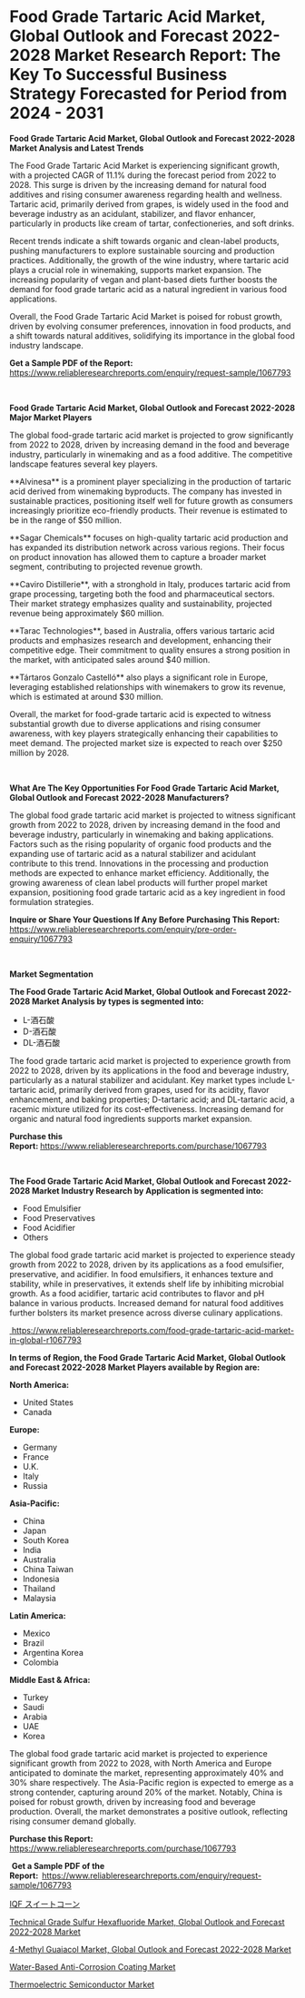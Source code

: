 <p><h1>Food Grade Tartaric Acid Market, Global Outlook and Forecast 2022-2028 Market Research Report: The Key To Successful Business Strategy Forecasted for Period from 2024 - 2031</h1></p><p><strong>Food Grade Tartaric Acid Market, Global Outlook and Forecast 2022-2028 Market Analysis and Latest Trends</strong></p>
<p><p>The Food Grade Tartaric Acid Market is experiencing significant growth, with a projected CAGR of 11.1% during the forecast period from 2022 to 2028. This surge is driven by the increasing demand for natural food additives and rising consumer awareness regarding health and wellness. Tartaric acid, primarily derived from grapes, is widely used in the food and beverage industry as an acidulant, stabilizer, and flavor enhancer, particularly in products like cream of tartar, confectioneries, and soft drinks.</p><p>Recent trends indicate a shift towards organic and clean-label products, pushing manufacturers to explore sustainable sourcing and production practices. Additionally, the growth of the wine industry, where tartaric acid plays a crucial role in winemaking, supports market expansion. The increasing popularity of vegan and plant-based diets further boosts the demand for food grade tartaric acid as a natural ingredient in various food applications.</p><p>Overall, the Food Grade Tartaric Acid Market is poised for robust growth, driven by evolving consumer preferences, innovation in food products, and a shift towards natural additives, solidifying its importance in the global food industry landscape.</p></p>
<p><strong>Get a Sample PDF of the Report:&nbsp;</strong> <a href="https://www.reliableresearchreports.com/enquiry/request-sample/1067793">https://www.reliableresearchreports.com/enquiry/request-sample/1067793</a></p>
<p>&nbsp;</p>
<p><strong>Food Grade Tartaric Acid Market, Global Outlook and Forecast 2022-2028 Major Market Players</strong></p>
<p><p>The global food-grade tartaric acid market is projected to grow significantly from 2022 to 2028, driven by increasing demand in the food and beverage industry, particularly in winemaking and as a food additive. The competitive landscape features several key players.</p><p>**Alvinesa** is a prominent player specializing in the production of tartaric acid derived from winemaking byproducts. The company has invested in sustainable practices, positioning itself well for future growth as consumers increasingly prioritize eco-friendly products. Their revenue is estimated to be in the range of $50 million.</p><p>**Sagar Chemicals** focuses on high-quality tartaric acid production and has expanded its distribution network across various regions. Their focus on product innovation has allowed them to capture a broader market segment, contributing to projected revenue growth.</p><p>**Caviro Distillerie**, with a stronghold in Italy, produces tartaric acid from grape processing, targeting both the food and pharmaceutical sectors. Their market strategy emphasizes quality and sustainability, projected revenue being approximately $60 million.</p><p>**Tarac Technologies**, based in Australia, offers various tartaric acid products and emphasizes research and development, enhancing their competitive edge. Their commitment to quality ensures a strong position in the market, with anticipated sales around $40 million.</p><p>**Tártaros Gonzalo Castelló** also plays a significant role in Europe, leveraging established relationships with winemakers to grow its revenue, which is estimated at around $30 million.</p><p>Overall, the market for food-grade tartaric acid is expected to witness substantial growth due to diverse applications and rising consumer awareness, with key players strategically enhancing their capabilities to meet demand. The projected market size is expected to reach over $250 million by 2028.</p></p>
<p>&nbsp;</p>
<p><strong>What Are The Key Opportunities For Food Grade Tartaric Acid Market, Global Outlook and Forecast 2022-2028 Manufacturers?</strong></p>
<p><p>The global food grade tartaric acid market is projected to witness significant growth from 2022 to 2028, driven by increasing demand in the food and beverage industry, particularly in winemaking and baking applications. Factors such as the rising popularity of organic food products and the expanding use of tartaric acid as a natural stabilizer and acidulant contribute to this trend. Innovations in the processing and production methods are expected to enhance market efficiency. Additionally, the growing awareness of clean label products will further propel market expansion, positioning food grade tartaric acid as a key ingredient in food formulation strategies.</p></p>
<p><strong>Inquire or Share Your Questions If Any Before Purchasing This Report:</strong> <a href="https://www.reliableresearchreports.com/enquiry/pre-order-enquiry/1067793">https://www.reliableresearchreports.com/enquiry/pre-order-enquiry/1067793</a></p>
<p>&nbsp;</p>
<p><strong>Market Segmentation</strong></p>
<p><strong>The Food Grade Tartaric Acid Market, Global Outlook and Forecast 2022-2028 Market Analysis by types is segmented into:</strong></p>
<p><ul><li>L-酒石酸</li><li>D-酒石酸</li><li>DL-酒石酸</li></ul></p>
<p><p>The food grade tartaric acid market is projected to experience growth from 2022 to 2028, driven by its applications in the food and beverage industry, particularly as a natural stabilizer and acidulant. Key market types include L-tartaric acid, primarily derived from grapes, used for its acidity, flavor enhancement, and baking properties; D-tartaric acid; and DL-tartaric acid, a racemic mixture utilized for its cost-effectiveness. Increasing demand for organic and natural food ingredients supports market expansion.</p></p>
<p><strong>Purchase this Report:&nbsp;</strong><a href="https://www.reliableresearchreports.com/purchase/1067793">https://www.reliableresearchreports.com/purchase/1067793</a></p>
<p>&nbsp;</p>
<p><strong>The Food Grade Tartaric Acid Market, Global Outlook and Forecast 2022-2028 Market Industry Research by Application is segmented into:</strong></p>
<p><ul><li>Food Emulsifier</li><li>Food Preservatives</li><li>Food Acidifier</li><li>Others</li></ul></p>
<p><p>The global food grade tartaric acid market is projected to experience steady growth from 2022 to 2028, driven by its applications as a food emulsifier, preservative, and acidifier. In food emulsifiers, it enhances texture and stability, while in preservatives, it extends shelf life by inhibiting microbial growth. As a food acidifier, tartaric acid contributes to flavor and pH balance in various products. Increased demand for natural food additives further bolsters its market presence across diverse culinary applications.</p></p>
<p><a href="https://www.reliableresearchreports.com/food-grade-tartaric-acid-market-in-global-r1067793">&nbsp;https://www.reliableresearchreports.com/food-grade-tartaric-acid-market-in-global-r1067793</a></p>
<p><strong>In terms of Region, the Food Grade Tartaric Acid Market, Global Outlook and Forecast 2022-2028 Market Players available by Region are:</strong></p>
<p>
    <p> <strong> North America: </strong>
        <ul>
            <li>United States</li>
            <li>Canada</li>
        </ul>
        </p> 
    <p> <strong> Europe: </strong>
        <ul>
            <li>Germany</li>
            <li>France</li>
            <li>U.K.</li>
            <li>Italy</li>
            <li>Russia</li>
        </ul>
        </p> 
    <p> <strong> Asia-Pacific: </strong>
        <ul>
            <li>China</li>
            <li>Japan</li>
            <li>South Korea</li>
            <li>India</li>
            <li>Australia</li>
            <li>China Taiwan</li>
            <li>Indonesia</li>
            <li>Thailand</li>
            <li>Malaysia</li>
        </ul>
        </p> 
    <p> <strong> Latin America: </strong>
        <ul>
            <li>Mexico</li>
            <li>Brazil</li>
            <li>Argentina Korea</li>
            <li>Colombia</li>
        </ul>
        </p> 
    <p> <strong> Middle East & Africa: </strong>
        <ul>
            <li>Turkey</li>
            <li>Saudi</li>
            <li>Arabia</li>
            <li>UAE</li>
            <li>Korea</li>
        </ul>
    </p>
    </p>
<p><p>The global food grade tartaric acid market is projected to experience significant growth from 2022 to 2028, with North America and Europe anticipated to dominate the market, representing approximately 40% and 30% share respectively. The Asia-Pacific region is expected to emerge as a strong contender, capturing around 20% of the market. Notably, China is poised for robust growth, driven by increasing food and beverage production. Overall, the market demonstrates a positive outlook, reflecting rising consumer demand globally.</p></p>
<p><strong>Purchase this Report: </strong><a href="https://www.reliableresearchreports.com/purchase/1067793">https://www.reliableresearchreports.com/purchase/1067793</a></p>
<p>&nbsp;<strong>Get a Sample PDF of the Report:&nbsp;&nbsp;</strong><a href="https://www.reliableresearchreports.com/enquiry/request-sample/1067793">https://www.reliableresearchreports.com/enquiry/request-sample/1067793</a></p>
<p><strong></strong></p>
<p><p><a href="https://medium.com/@dfs4ff/iqf%E3%82%B9%E3%82%A4%E3%83%BC%E3%83%88%E3%82%B3%E3%83%BC%E3%83%B3%E5%B8%82%E5%A0%B4%E8%AA%BF%E6%9F%BB%E5%A0%B1%E5%91%8A%E6%9B%B8%E3%81%AB%E3%81%AF-2024%E5%B9%B4%E3%81%8B%E3%82%892031%E5%B9%B4%E3%81%BE%E3%81%A7%E3%81%AE6-1-%E3%81%AEcagr%E3%81%A7%E4%BA%88%E6%B8%AC%E3%81%95%E3%82%8C%E3%82%8B%E5%B8%82%E5%A0%B4%E8%A6%8F%E6%A8%A1-%E3%82%B7%E3%82%A7%E3%82%A2-%E6%88%90%E9%95%B7%E7%8E%87%E3%81%AB%E9%96%A2%E3%81%99%E3%82%8B%E5%88%86%E6%9E%90%E3%81%8C%E5%90%AB%E3%81%BE%E3%82%8C%E3%81%A6%E3%81%84%E3%81%BE%E3%81%99-32a9d4f8b98b">IQF スイートコーン</a></p><p><a href="https://github.com/pizolina/Market-Research-Report-List-6/blob/main/technical-grade-sulfur-hexafluoride-market-global-outlook-and-forecast-2022-2028-market.md">Technical Grade Sulfur Hexafluoride Market, Global Outlook and Forecast 2022-2028 Market</a></p><p><a href="https://github.com/tamvrosiya/Market-Research-Report-List-5/blob/main/4-methyl-guaiacol-market-global-outlook-and-forecast-2022-2028-market.md">4-Methyl Guaiacol Market, Global Outlook and Forecast 2022-2028 Market</a></p><p><a href="https://issuu.com/reportprime-2/docs/water-based-anti-corrosion-coating-_82316ec6c50e98">Water-Based Anti-Corrosion Coating Market</a></p><p><a href="https://medium.com/@tankuser238_5568/thermoelectric-semiconductor-market-overview-global-market-trends-and-future-prospects-from-2024-426a39971c33">Thermoelectric Semiconductor Market</a></p></p>